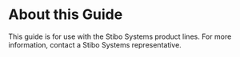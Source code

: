 # About this Guide

This guide is for use with the Stibo Systems product lines. For more
information, contact a Stibo Systems representative.
